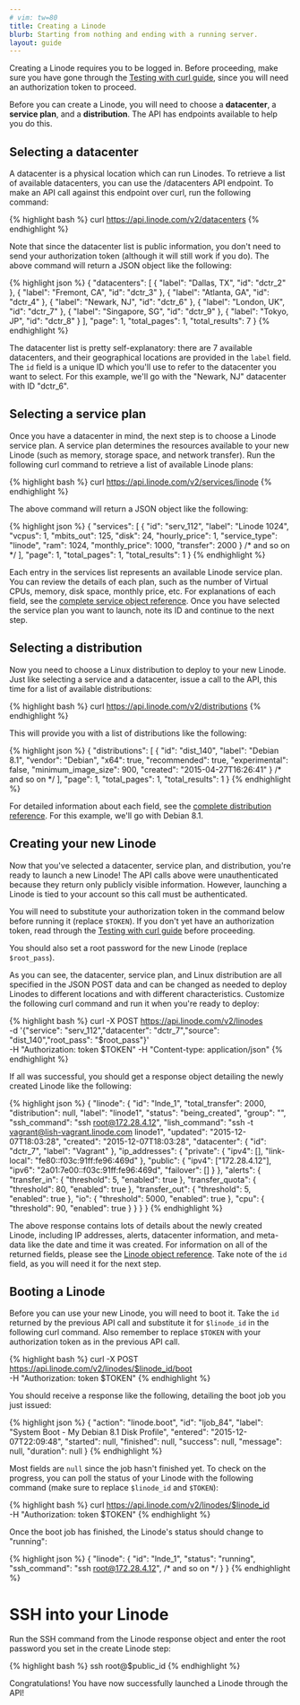 ```yaml
---
# vim: tw=80
title: Creating a Linode
blurb: Starting from nothing and ending with a running server.
layout: guide
---
```


Creating a Linode requires you to be logged in. Before proceeding, make sure
you have gone through the [Testing with curl guide](/guides/curl-guide), since
you will need an authorization token to proceed.

Before you can create a Linode, you will need to choose a **datacenter**,
a **service plan**, and a **distribution**. The API has endpoints available to
help you do this.

## Selecting a datacenter

A datacenter is a physical location which can run Linodes. To retrieve a list
of available datacenters, you can use the /datacenters API endpoint. To make an
API call against this endpoint over curl, run the following command:

{% highlight bash %}
curl https://api.linode.com/v2/datacenters
{% endhighlight %}

Note that since the datacenter list is public information, you don't need to
send your authorization token (although it will still work if you do). The
above command will return a JSON object like the following:

{% highlight json %}
{
    "datacenters": [
        {
            "label": "Dallas, TX",
            "id": "dctr_2"
        },
        {
            "label": "Fremont, CA",
            "id": "dctr_3"
        },
        {
            "label": "Atlanta, GA",
            "id": "dctr_4"
        },
        {
            "label": "Newark, NJ",
            "id": "dctr_6"
        },
        {
            "label": "London, UK",
            "id": "dctr_7"
        },
        {
            "label": "Singapore, SG",
            "id": "dctr_9"
        },
        {
            "label": "Tokyo, JP",
            "id": "dctr_8"
        }
    ],
    "page": 1,
    "total_pages": 1,
    "total_results": 7
}
{% endhighlight %}

The datacenter list is pretty self-explanatory: there are 7 available
datacenters, and their geographical locations are provided in the `label`
field. The `id` field is a unique ID which you'll use to refer to the
datacenter you want to select. For this example, we'll go with the
"Newark, NJ" datacenter with ID "dctr_6".

## Selecting a service plan

Once you have a datacenter in mind, the next step is to choose a Linode
service plan. A service plan determines the resources available to your new
Linode (such as memory, storage space, and network transfer). Run the
following curl command to retrieve a list of available Linode plans:

{% highlight bash %}
curl https://api.linode.com/v2/services/linode
{% endhighlight %}

The above command will return a JSON object like the following:

{% highlight json %}
{
    "services": [
        {
            "id": "serv_112",
            "label": "Linode 1024",
            "vcpus": 1,
            "mbits_out": 125,
            "disk": 24,
            "hourly_price": 1,
            "service_type": "linode",
            "ram": 1024,
            "monthly_price": 1000,
            "transfer": 2000
        }
        /* and so on */
    ],
    "page": 1,
    "total_pages": 1,
    "total_results": 1
}
{% endhighlight %}

Each entry in the services list represents an available Linode service plan.
You can review the details of each plan, such as the number of Virtual CPUs,
memory, disk space, monthly price, etc. For explanations of each field, see the
[complete service object reference](/reference/#object-service). Once you have
selected the service plan you want to launch, note its ID and continue to
the next step.

## Selecting a distribution

Now you need to choose a Linux distribution to deploy to your new Linode. Just
like selecting a service and a datacenter, issue a call to the API, this time
for a list of available distributions:

{% highlight bash %}
curl https://api.linode.com/v2/distributions
{% endhighlight %}

This will provide you with a list of distributions like the following:

{% highlight json %}
{
    "distributions": [
        {
            "id": "dist_140",
            "label": "Debian 8.1",
            "vendor": "Debian",
            "x64": true,
            "recommended": true,
            "experimental": false,
            "minimum_image_size": 900,
            "created": "2015-04-27T16:26:41"
        }
        /* and so on */
    ],
    "page": 1,
    "total_pages": 1,
    "total_results": 1
}
{% endhighlight %}

For detailed information about each field, see the
[complete distribution reference](/reference/#object-distribution).
For this example, we'll go with Debian 8.1.

## Creating your new Linode

Now that you've selected a datacenter, service plan, and distribution, you're
ready to launch a new Linode! The API calls above were unauthenticated
because they return only publicly visible information. However, launching a
Linode is tied to your account so this call must be authenticated.

You will need to substitute your authorization token in the command below
before running it (replace ```$TOKEN```). If you don't yet have an
authorization token, read through the
[Testing with curl guide](/guides/curl-guide) before proceeding.

You should also set a root password for the new Linode (replace
```$root_pass```).

As you can see, the datacenter, service plan, and Linux distribution are all
specified in the JSON POST data and can be changed as needed to deploy Linodes
to different locations and with different characteristics. Customize the
following curl command and run it when you're ready to deploy:

{% highlight bash %}
curl -X POST https://api.linode.com/v2/linodes \
-d '{"service": "serv_112","datacenter": "dctr_7","source": "dist_140","root_pass": "$root_pass"}' \
-H "Authorization: token $TOKEN" -H "Content-type: application/json"
{% endhighlight %}

If all was successful, you should get a response object detailing the newly
created Linode like the following:

{% highlight json %}
{
    "linode": {
        "id": "lnde_1",
        "total_transfer": 2000,
        "distribution": null,
        "label": "linode1",
        "status": "being_created",
        "group": "",
        "ssh_command": "ssh root@172.28.4.12",
        "lish_command": "ssh -t vagrant@lish-vagrant.linode.com linode1",
        "updated": "2015-12-07T18:03:28",
        "created": "2015-12-07T18:03:28",
        "datacenter": {
            "id": "dctr_7",
            "label": "Vagrant"
        },
        "ip_addresses": {
            "private": {
                "ipv4": [],
                "link-local": "fe80::f03c:91ff:fe96:469d"
            },
            "public": {
                "ipv4": ["172.28.4.12"],
                "ipv6": "2a01:7e00::f03c:91ff:fe96:469d",
                "failover": []
            }
        },
        "alerts": {
            "transfer_in": {
                "threshold": 5,
                "enabled": true
            },
            "transfer_quota": {
                "threshold": 80,
                "enabled": true
            },
            "transfer_out": {
                "threshold": 5,
                "enabled": true
            },
            "io": {
                "threshold": 5000,
                "enabled": true
            },
            "cpu": {
                "threshold": 90,
                "enabled": true
            }
        }
    }
}
{% endhighlight %}

The above response contains lots of details about the newly created Linode,
including IP addresses, alerts, datacenter information, and meta-data like
the date and time it was created. For information on all of the returned fields,
please see the [Linode object reference](/reference#object-linodes). Take note
of the ```id``` field, as you will need it for the next step.

## Booting a Linode

Before you can use your new Linode, you will need to boot it. Take the ```id```
returned by the previous API call and substitute it for ```$linode_id``` in
the following curl command. Also remember to replace ```$TOKEN``` with
your authorization token as in the previous API call.

{% highlight bash %}
curl -X POST https://api.linode.com/v2/linodes/$linode_id/boot \
-H "Authorization: token $TOKEN"
{% endhighlight %}

You should receive a response like the following, detailing the boot job you
just issued:

{% highlight json %}
{
    "action": "linode.boot",
    "id": "ljob_84",
    "label": "System Boot - My Debian 8.1 Disk Profile",
    "entered": "2015-12-07T22:09:48",
    "started": null,
    "finished": null,
    "success": null,
    "message": null,
    "duration": null
}
{% endhighlight %}

Most fields are ```null``` since the job hasn't finished yet. To check on the
progress, you can poll the status of your Linode with the following command
(make sure to replace ```$linode_id``` and ```$TOKEN```):

{% highlight bash %}
curl https://api.linode.com/v2/linodes/$linode_id \
-H "Authorization: token $TOKEN"
{% endhighlight %}

Once the boot job has finished, the Linode's status should change to "running":

{% highlight json %}
{
    "linode": {
        "id": "lnde_1",
        "status": "running",
        "ssh_command": "ssh root@172.28.4.12",
        /* and so on */
    }
}
{% endhighlight %}

# SSH into your Linode

Run the SSH command from the Linode response object and enter the root password
you set in the create Linode step:

{% highlight bash %}
ssh root@$public_id
{% endhighlight %}

Congratulations! You have now successfully launched a Linode through the API!
